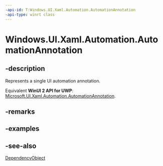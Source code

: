 ```yaml
---
-api-id: T:Windows.UI.Xaml.Automation.AutomationAnnotation
-api-type: winrt class
---
```


<!-- Class syntax.
public class AutomationAnnotation : Windows.UI.Xaml.DependencyObject, Windows.UI.Xaml.Automation.IAutomationAnnotation
-->

# Windows.UI.Xaml.Automation.AutomationAnnotation

## -description
Represents a single UI automation annotation.

Equivalent **WinUI 2 API for UWP**: [Microsoft.UI.Xaml.Automation.AutomationAnnotation](/windows/winui/api/microsoft.ui.xaml.automation.automationannotation).

## -remarks

## -examples

## -see-also
[DependencyObject](../windows.ui.xaml/dependencyobject.md)
